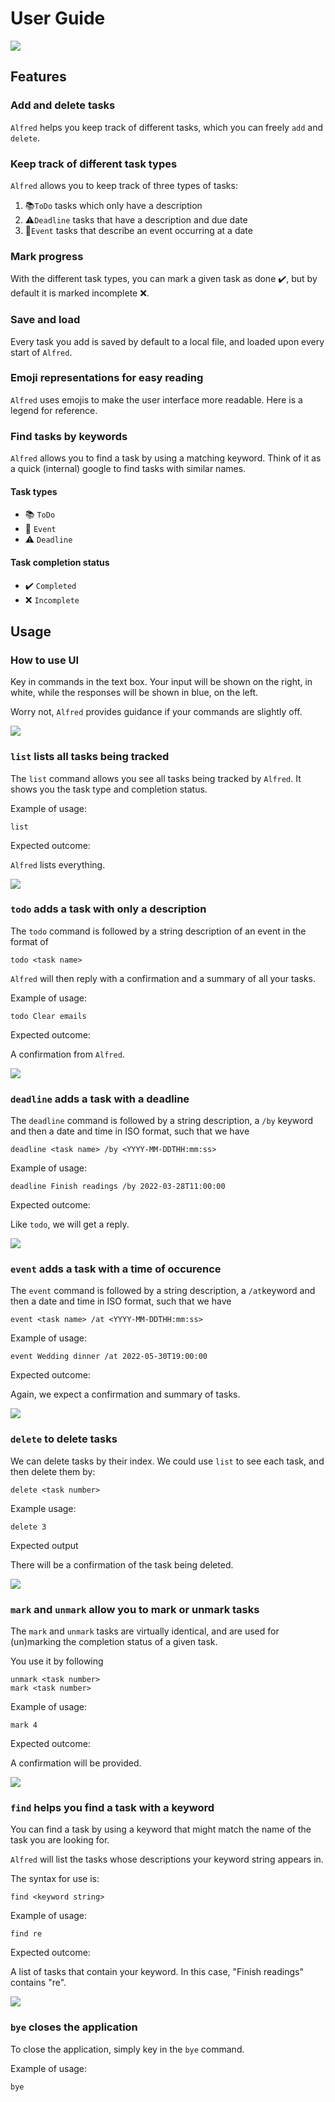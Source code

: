 # User Guide

![](banner.png)
## Features 

### Add and delete tasks

`Alfred` helps you keep track of different tasks, which you can freely 
`add` and `delete`.

### Keep track of different task types

`Alfred` allows you to keep track of three types of tasks:

1.  📚`ToDo` tasks which only have a description
2. ⚠️`Deadline` tasks that have a description and due date
3. 📆`Event` tasks that describe an event occurring at a date

### Mark progress

With the different task types, you can mark a given task as done ✔️, but 
by default it is marked incomplete ❌. 

### Save and load

Every task you add is saved by default to a local file, and loaded upon
every start of `Alfred`.

### Emoji representations for easy reading

`Alfred` uses emojis to make the user interface more readable. Here is a legend
for reference.

### Find tasks by keywords

`Alfred` allows you to find a task by using a matching keyword. Think of it
as a quick (internal) google to find tasks with similar names.

#### Task types
* 📚 `ToDo`
* 📆 `Event` 
* ⚠️ `Deadline` 

#### Task completion status

* ✔️ `Completed` 
* ❌ `Incomplete`

## Usage

### How to use UI

Key in commands in the text box. Your input will be shown on the right,
in white, while the responses will be shown in blue, on the left.

Worry not, `Alfred` provides guidance if your commands are slightly off.

![](Ui.png)


### `list` lists all tasks being tracked

The `list` command allows you see all tasks being tracked by `Alfred`. 
It shows you the task type and completion status. 

Example of usage:

```
list
```

Expected outcome:

`Alfred` lists everything. 

![](list_example.png)

### `todo` adds a task with only a description

The `todo` command is followed by a string description of an event 
in the format of

```
todo <task name>
```

`Alfred` will then reply with a 
confirmation and a summary of all your tasks.

Example of usage:

```
todo Clear emails
```

Expected outcome:

A confirmation from `Alfred`.

![](todo_example.png)


### `deadline` adds a task with a deadline

The `deadline` command is followed by a string description, a `/by` keyword 
and then a date and time in ISO format, such that we have

```
deadline <task name> /by <YYYY-MM-DDTHH:mm:ss>
```

Example of usage:

```
deadline Finish readings /by 2022-03-28T11:00:00
```

Expected outcome:

Like `todo`, we will get a reply.

![](deadline_example.png)

### `event` adds a task with a time of occurence

The `event` command is followed by a string description, a `/at`keyword and 
then a date and time in ISO format, such that we have

```
event <task name> /at <YYYY-MM-DDTHH:mm:ss>
```

Example of usage:

```
event Wedding dinner /at 2022-05-30T19:00:00
```

Expected outcome:

Again, we expect a confirmation and summary of tasks.

![](event_example.png)

### `delete` to delete tasks

We can delete tasks by their index. We could use `list` to see each task, 
and then delete them by:

```
delete <task number>
```

Example usage:

```
delete 3
```

Expected output

There will be a confirmation of the task being deleted.

![](delete_example.png)

### `mark` and `unmark` allow you to mark or unmark tasks

The `mark` and `unmark` tasks are virtually identical, and are used for
(un)marking the completion status of a given task.

You use it by following

```
unmark <task number>
mark <task number>
```

Example of usage:

```
mark 4
```

Expected outcome:

A confirmation will be provided.

![](mark_unmark_example.png)

### `find` helps you find a task with a keyword

You can find a task by using a keyword that might match the name of the 
task you are looking for. 

`Alfred` will list the tasks whose descriptions your keyword string appears in. 

The syntax for use is:

```
find <keyword string>
```

Example of usage:

```
find re
```

Expected outcome: 

A list of tasks that contain your keyword. In this case, "Finish readings" 
contains "re". 

![](find_example.png)


### `bye` closes the application 

To close the application, simply key in the `bye` command. 

Example of usage:

```
bye
```